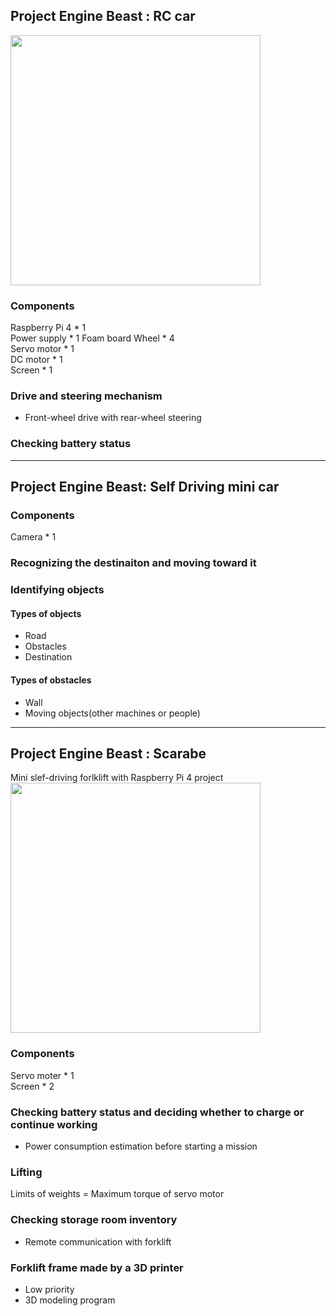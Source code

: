 ## Project Engine Beast : RC car  
<img src="https://github.com/user-attachments/assets/fe6cd509-f890-4eaa-bd6b-735cbe16e151" width="400"/>

### Components
Raspberry Pi 4 * 1  
Power supply * 1
Foam board
Wheel * 4  
Servo motor * 1  
DC motor * 1  
Screen * 1 

### Drive and steering mechanism  
- Front-wheel drive with rear-wheel steering

### Checking battery status

---
## Project Engine Beast: Self Driving mini car
### Components
Camera * 1

### Recognizing the destinaiton and moving toward it

### Identifying objects
#### Types of objects
- Road
- Obstacles
- Destination

#### Types of obstacles
- Wall
- Moving objects(other machines or people)

---
## Project Engine Beast : Scarabe
Mini slef-driving forlklift with Raspberry Pi 4 project  
<img src="https://github.com/user-attachments/assets/82ddc067-4ce6-4fbc-92a6-cabd09e720dd" width="400"/>

### Components
Servo moter * 1   
Screen * 2  

### Checking battery status and deciding whether to charge or continue working
- Power consumption estimation before starting a mission

### Lifting
Limits of weights = Maximum torque of servo motor  

### Checking storage room inventory
- Remote communication with forklift

### Forklift frame made by a 3D printer
- Low priority
- 3D modeling program
